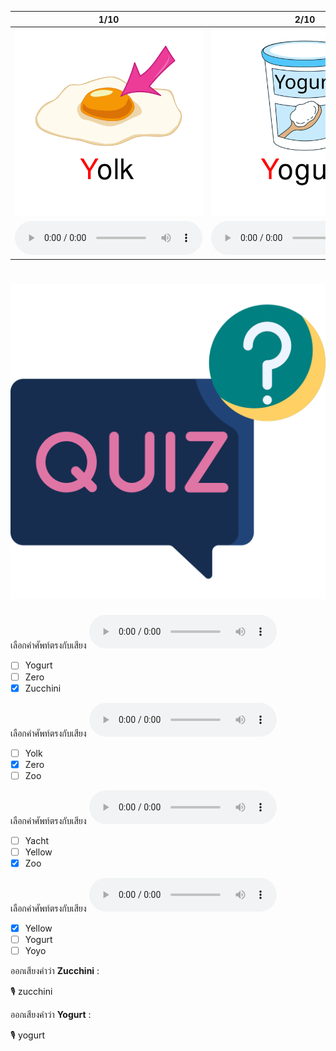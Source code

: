 <div class="carrousel">


|1/10|2/10|3/10|4/10|5/10|6/10|7/10|8/10|9/10|10/10|
| :----: | :----: | :----: | :----: | :----: | :----: | :----: | :----: | :----: | :----: |
|![](/media/img/Y-Z__Yolk.svg)|![](/media/img/Y-Z__Yogurt.svg)|![](/media/img/Y-Z__Yellow.svg)|![](/media/img/Y-Z__Yoyo.svg)|![](/media/img/Y-Z__Zip.svg)|![](/media/img/Y-Z__Yacht.svg)|![](/media/img/Y-Z__Zoo.svg)|![](/media/img/Y-Z__Zebra.svg)|![](/media/img/Y-Z__Zero.svg)|![](/media/img/Y-Z__Zucchini.svg)|
|![](/media/audio/Yolk.mp3)|![](/media/audio/Yogurt.mp3)|![](/media/audio/Yellow.mp3)|![](/media/audio/Yoyo.mp3)|![](/media/audio/Zip.mp3)|![](/media/audio/Yacht.mp3)|![](/media/audio/Zoo.mp3)|![](/media/audio/Zebra.mp3)|![](/media/audio/Zero.mp3)|![](/media/audio/Zucchini.mp3)|

</div>



# ![icon](/media/icons/quiz.svg) 

<div class=question>

เลือกคำศัพท์ตรงกับเสียง ![](/media/audio/Zucchini.mp3) 
 - [ ] Yogurt
 - [ ] Zero
 - [x] Zucchini
</div>

<div class=question>

เลือกคำศัพท์ตรงกับเสียง ![](/media/audio/Zero.mp3) 
 - [ ] Yolk
 - [x] Zero
 - [ ] Zoo
</div>

<div class=question>

เลือกคำศัพท์ตรงกับเสียง ![](/media/audio/Zoo.mp3) 
 - [ ] Yacht
 - [ ] Yellow
 - [x] Zoo
</div>

<div class=question>

เลือกคำศัพท์ตรงกับเสียง ![](/media/audio/Yellow.mp3) 
 - [x] Yellow
 - [ ] Yogurt
 - [ ] Yoyo
</div>

<div class=question>

ออกเสียงคำว่า **Zucchini** :

🎙️ zucchini

</div>
<div class=question>

ออกเสียงคำว่า **Yogurt** :

🎙️ yogurt

</div>
